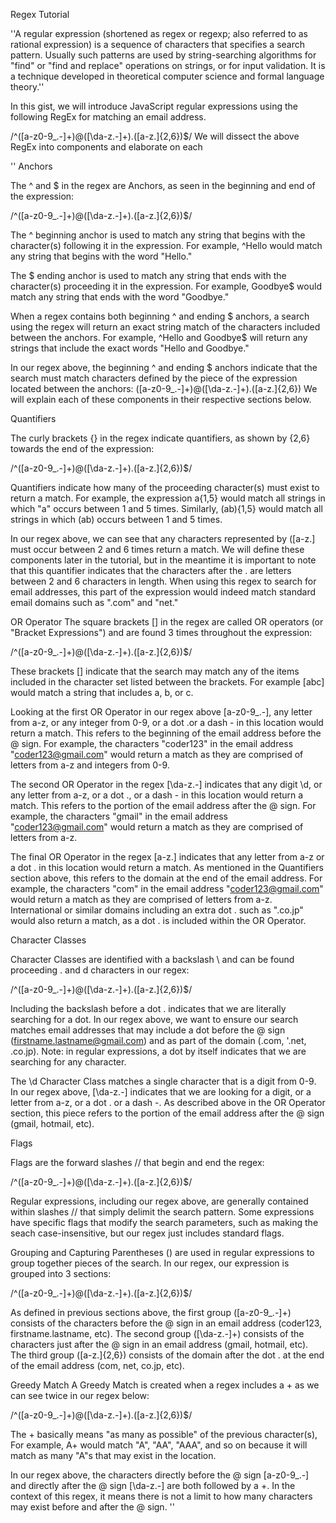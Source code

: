 Regex Tutorial

''A regular expression (shortened as regex or regexp; also referred to as rational expression) is a sequence of characters that specifies a search pattern. Usually such patterns are used by string-searching algorithms for "find" or "find and replace" operations on strings, or for input validation. It is a technique developed in theoretical computer science and formal language theory.''

In this gist, we will introduce JavaScript regular expressions using the following RegEx for matching an email address.

/^([a-z0-9_\.-]+)@([\da-z\.-]+)\.([a-z\.]{2,6})$/
We will dissect the above RegEx into components and elaborate on each





''
Anchors

The ^ and $ in the regex are Anchors, as seen in the beginning and end of the expression:

/^([a-z0-9_.-]+)@([\da-z.-]+).([a-z.]{2,6})$/

The ^ beginning anchor is used to match any string that begins with the character(s) following it in the expression. For example, ^Hello would match any string that begins with the word "Hello."

The $ ending anchor is used to match any string that ends with the character(s) proceeding it in the expression. For example, Goodbye$ would match any string that ends with the word "Goodbye."

When a regex contains both beginning ^ and ending $ anchors, a search using the regex will return an exact string match of the characters included between the anchors. For example, ^Hello and Goodbye$ will return any strings that include the exact words "Hello and Goodbye."

In our regex above, the beginning ^ and ending $ anchors indicate that the search must match characters defined by the piece of the expression located between the anchors: ([a-z0-9_\.-]+)@([\da-z\.-]+)\.([a-z\.]{2,6}) We will explain each of these components in their respective sections below.




Quantifiers


The curly brackets {} in the regex indicate quantifiers, as shown by {2,6} towards the end of the expression:

/^([a-z0-9_.-]+)@([\da-z.-]+).([a-z.]{2,6})$/

Quantifiers indicate how many of the proceeding character(s) must exist to return a match. For example, the expression a{1,5} would match all strings in which "a" occurs between 1 and 5 times. Similarly, (ab){1,5} would match all strings in which (ab) occurs between 1 and 5 times.

In our regex above, we can see that any characters represented by ([a-z\.] must occur between 2 and 6 times return a match. We will define these components later in the tutorial, but in the meantime it is important to note that this quantifier indicates that the characters after the . are letters between 2 and 6 characters in length. When using this regex to search for email addresses, this part of the expression would indeed match standard email domains such as ".com" and "net."

OR Operator
The square brackets [] in the regex are called OR operators (or "Bracket Expressions") and are found 3 times throughout the expression:

/^([a-z0-9_.-]+)@([\da-z.-]+).([a-z.]{2,6})$/

These brackets [] indicate that the search may match any of the items included in the character set listed between the brackets. For example [abc] would match a string that includes a, b, or c.

Looking at the first OR Operator in our regex above [a-z0-9_\.-], any letter from a-z, or any integer from 0-9, or a dot .or a dash - in this location would return a match. This refers to the beginning of the email address before the @ sign. For example, the characters "coder123" in the email address "coder123@gmail.com" would return a match as they are comprised of letters from a-z and integers from 0-9.

The second OR Operator in the regex [\da-z\.-] indicates that any digit \d, or any letter from a-z, or a dot ., or a dash - in this location would return a match. This refers to the portion of the email address after the @ sign. For example, the characters "gmail" in the email address "coder123@gmail.com" would return a match as they are comprised of letters from a-z.

The final OR Operator in the regex [a-z\.] indicates that any letter from a-z or a dot . in this location would return a match. As mentioned in the Quantifiers section above, this refers to the domain at the end of the email address. For example, the characters "com" in the email address "coder123@gmail.com" would return a match as they are comprised of letters from a-z. International or similar domains including an extra dot . such as ".co.jp" would also return a match, as a dot . is included within the OR Operator.



Character Classes


Character Classes are identified with a backslash \ and can be found proceeding . and d characters in our regex:

/^([a-z0-9_.-]+)@([\da-z.-]+).([a-z.]{2,6})$/

Including the backslash before a dot \. indicates that we are literally searching for a dot. In our regex above, we want to ensure our search matches email addresses that may include a dot before the @ sign (firstname.lastname@gmail.com) and as part of the domain (.com, '.net, .co.jp). Note: in regular expressions, a dot by itself indicates that we are searching for any character.

The \d Character Class matches a single character that is a digit from 0-9. In our regex above, [\da-z\.-] indicates that we are looking for a digit, or a letter from a-z, or a dot . or a dash -. As described above in the OR Operator section, this piece refers to the portion of the email address after the @ sign (gmail, hotmail, etc).

Flags


Flags are the forward slashes // that begin and end the regex:

/^([a-z0-9_.-]+)@([\da-z.-]+).([a-z.]{2,6})$/

Regular expressions, including our regex above, are generally contained within slashes // that simply delimit the search pattern. Some expressions have specific flags that modify the search parameters, such as making the seach case-insensitive, but our regex just includes standard flags.




Grouping and Capturing
Parentheses () are used in regular expressions to group together pieces of the search. In our regex, our expression is grouped into 3 sections:

/^([a-z0-9_.-]+)@([\da-z.-]+).([a-z.]{2,6})$/

As defined in previous sections above, the first group ([a-z0-9_\.-]+) consists of the characters before the @ sign in an email address (coder123, firstname.lastname, etc). The second group ([\da-z\.-]+) consists of the characters just after the @ sign in an email address (gmail, hotmail, etc). The third group ([a-z\.]{2,6}) consists of the domain after the dot . at the end of the email address (com, net, co.jp, etc).




Greedy Match
A Greedy Match is created when a regex includes a + as we can see twice in our regex below:

/^([a-z0-9_.-]+)@([\da-z.-]+).([a-z.]{2,6})$/

The + basically means "as many as possible" of the previous character(s), For example, A+ would match "A", "AA", "AAA", and so on because it will match as many "A"s that may exist in the location.

In our regex above, the characters directly before the @ sign [a-z0-9_\.-] and directly after the @ sign [\da-z\.-] are both followed by a +. In the context of this regex, it means there is not a limit to how many characters may exist before and after the @ sign.  ''
